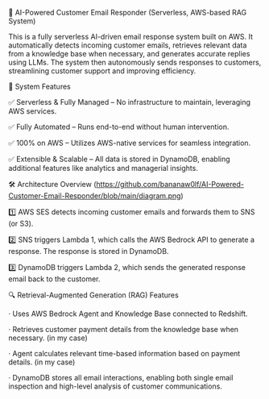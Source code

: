 🚀 AI-Powered Customer Email Responder (Serverless, AWS-based RAG System)

This is a fully serverless AI-driven email response system built on AWS. It automatically detects incoming customer emails, retrieves relevant data from a knowledge base when necessary, and generates accurate replies using LLMs. The system then autonomously sends responses to customers, streamlining customer support and improving efficiency.

🌟 System Features

✅ Serverless & Fully Managed – No infrastructure to maintain, leveraging AWS services.

✅ Fully Automated – Runs end-to-end without human intervention.

✅ 100% on AWS – Utilizes AWS-native services for seamless integration.

✅ Extensible & Scalable – All data is stored in DynamoDB, enabling additional features like analytics and managerial insights.

🛠 Architecture Overview (https://github.com/bananaw0lf/AI-Powered-Customer-Email-Responder/blob/main/diagram.png)

1️⃣ AWS SES detects incoming customer emails and forwards them to SNS (or S3).

2️⃣ SNS triggers Lambda 1, which calls the AWS Bedrock API to generate a response. The response is stored in DynamoDB.

3️⃣ DynamoDB triggers Lambda 2, which sends the generated response email back to the customer.

🔍 Retrieval-Augmented Generation (RAG) Features

· Uses AWS Bedrock Agent and Knowledge Base connected to Redshift.

· Retrieves customer payment details from the knowledge base when necessary. (in my case)

· Agent calculates relevant time-based information based on payment details. (in my case)

· DynamoDB stores all email interactions, enabling both single email inspection and high-level analysis of customer communications.
